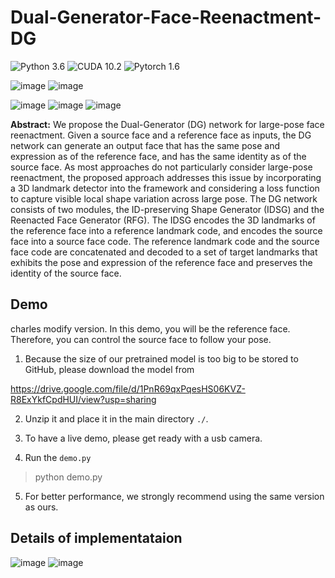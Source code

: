 # Dual-Generator-Face-Reenactment-DG
![Python 3.6](https://img.shields.io/badge/python-3.6-green.svg?style=plastic)
![CUDA 10.2](https://img.shields.io/badge/cuda-10.2-green.svg?style=plastic)
![Pytorch 1.6](https://img.shields.io/badge/pytorch-1.60-green.svg?style=plastic)

![image](https://github.com/AvLab-CV/Dual_Generator_Face_Reenactment/blob/main/qrcode.png)
![image](https://github.com/AvLab-CV/Dual_Generator_Face_Reenactment/blob/main/result.gif)

![image](https://github.com/AvLab-CV/Dual_Generator_Face_Reenactment/blob/main/result2.gif)
![image](https://github.com/AvLab-CV/Dual_Generator_Face_Reenactment/blob/main/github_sample.png)
![image](https://github.com/AvLab-CV/Dual_Generator_Face_Reenactment/blob/main/github_sample2.png)



**Abstract:** We propose the Dual-Generator (DG) network for large-pose face reenactment. Given a source face and a reference face as inputs, the DG network can generate an output face that has the same pose and expression as of the reference face, and has the same identity as of the source face. As most approaches do not particularly consider large-pose reenactment, the proposed approach addresses this issue by incorporating a 3D landmark detector into the framework and considering a loss function to capture visible local shape variation across large pose. The DG network consists of two modules, the ID-preserving Shape Generator (IDSG) and the Reenacted Face Generator (RFG). The IDSG encodes the 3D landmarks of the reference face into a reference landmark code, and encodes the source face into a source face code. The reference landmark code and the source face code are concatenated and decoded to a set of target landmarks that exhibits the pose and expression of the reference face and preserves the identity of the source face. 

## Demo
charles modify version.
In this demo, you will be the reference face. Therefore, you can control the source face to follow your pose.

1. Because the size of our pretrained model is too big to be stored to GitHub, please download the model from

https://drive.google.com/file/d/1PnR69qxPqesHS06KVZ-R8ExYkfCpdHUI/view?usp=sharing

2. Unzip it and place it in the main directory ``./``.

3. To have a live demo, please get ready with a usb camera.

4. Run the ``demo.py``

> python demo.py

5. For better performance, we strongly recommend using the same version as ours.

## Details of implementataion

![image](https://github.com/AvLab-CV/Dual_Generator_Face_Reenactment/blob/main/IDSG.JPG)
![image](https://github.com/AvLab-CV/Dual_Generator_Face_Reenactment/blob/main/RFG.JPG)
